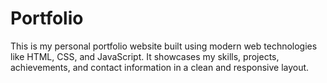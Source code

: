 # Portfolio

This is my personal portfolio website built using modern web technologies like HTML, CSS, and JavaScript. It showcases my skills, projects, achievements, and contact information in a clean and responsive layout.
